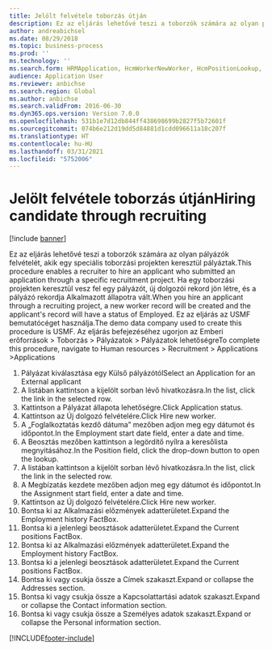 ```yaml
---
title: Jelölt felvétele toborzás útján
description: Ez az eljárás lehetővé teszi a toborzók számára az olyan pályázók felvételét, akik egy speciális toborzási projekten keresztül pályáztak.
author: andreabichsel
ms.date: 08/29/2018
ms.topic: business-process
ms.prod: ''
ms.technology: ''
ms.search.form: HRMApplication, HcmWorkerNewWorker, HcmPositionLookup, HcmWorker, HcmPosition, HcmPositionDateManager,  DefaultDashboard
audience: Application User
ms.reviewer: anbichse
ms.search.region: Global
ms.author: anbichse
ms.search.validFrom: 2016-06-30
ms.dyn365.ops.version: Version 7.0.0
ms.openlocfilehash: 531b1e7d12db844ff438698699b2827f5b72601f
ms.sourcegitcommit: 074b6e212d19dd5d84881d1cdd096611a18c207f
ms.translationtype: HT
ms.contentlocale: hu-HU
ms.lasthandoff: 03/31/2021
ms.locfileid: "5752006"
---
```

# <a name="hiring-candidate-through-recruiting"></a><span data-ttu-id="1b225-103">Jelölt felvétele toborzás útján</span><span class="sxs-lookup"><span data-stu-id="1b225-103">Hiring candidate through recruiting</span></span>

[!include [banner](../../includes/banner.md)]

<span data-ttu-id="1b225-104">Ez az eljárás lehetővé teszi a toborzók számára az olyan pályázók felvételét, akik egy speciális toborzási projekten keresztül pályáztak.</span><span class="sxs-lookup"><span data-stu-id="1b225-104">This procedure enables a recruiter to hire an applicant who submitted an application through a specific recruitment project.</span></span> <span data-ttu-id="1b225-105">Ha egy toborzási projekten keresztül vesz fel egy pályázót, új dolgozói rekord jön létre, és a pályázó rekordja Alkalmazott állapotra vált.</span><span class="sxs-lookup"><span data-stu-id="1b225-105">When you hire an applicant through a recruiting project, a new worker record will be created and the applicant's record will have a status of Employed.</span></span> <span data-ttu-id="1b225-106">Ez az eljárás az USMF bemutatócéget használja.</span><span class="sxs-lookup"><span data-stu-id="1b225-106">The demo data company used to create this procedure is USMF.</span></span> <span data-ttu-id="1b225-107">Az eljárás befejezéséhez ugorjon az Emberi erőforrások > Toborzás > Pályázatok > Pályázatok lehetőségre</span><span class="sxs-lookup"><span data-stu-id="1b225-107">To complete this procedure, navigate to Human resources > Recruitment > Applications >Applications</span></span> 

1. <span data-ttu-id="1b225-108">Pályázat kiválasztása egy Külső pályázótól</span><span class="sxs-lookup"><span data-stu-id="1b225-108">Select an Application for an External applicant</span></span>
2. <span data-ttu-id="1b225-109">A listában kattintson a kijelölt sorban lévő hivatkozásra.</span><span class="sxs-lookup"><span data-stu-id="1b225-109">In the list, click the link in the selected row.</span></span>
3. <span data-ttu-id="1b225-110">Kattintson a Pályázat állapota lehetőségre.</span><span class="sxs-lookup"><span data-stu-id="1b225-110">Click Application status.</span></span>
4. <span data-ttu-id="1b225-111">Kattintson az Új dolgozó felvételére.</span><span class="sxs-lookup"><span data-stu-id="1b225-111">Click Hire new worker.</span></span>
5. <span data-ttu-id="1b225-112">A „Foglalkoztatás kezdő dátuma” mezőben adjon meg egy dátumot és időpontot.</span><span class="sxs-lookup"><span data-stu-id="1b225-112">In the Employment start date field, enter a date and time.</span></span>
6. <span data-ttu-id="1b225-113">A Beosztás mezőben kattintson a legördítő nyílra a keresőlista megnyitásához.</span><span class="sxs-lookup"><span data-stu-id="1b225-113">In the Position field, click the drop-down button to open the lookup.</span></span>
7. <span data-ttu-id="1b225-114">A listában kattintson a kijelölt sorban lévő hivatkozásra.</span><span class="sxs-lookup"><span data-stu-id="1b225-114">In the list, click the link in the selected row.</span></span>
8. <span data-ttu-id="1b225-115">A Megbízatás kezdete mezőben adjon meg egy dátumot és időpontot.</span><span class="sxs-lookup"><span data-stu-id="1b225-115">In the Assignment start field, enter a date and time.</span></span>
9. <span data-ttu-id="1b225-116">Kattintson az Új dolgozó felvételére.</span><span class="sxs-lookup"><span data-stu-id="1b225-116">Click Hire new worker.</span></span>
10. <span data-ttu-id="1b225-117">Bontsa ki az Alkalmazási előzmények adatterületet.</span><span class="sxs-lookup"><span data-stu-id="1b225-117">Expand the Employment history FactBox.</span></span>
11. <span data-ttu-id="1b225-118">Bontsa ki a jelenlegi beosztások adatterületet.</span><span class="sxs-lookup"><span data-stu-id="1b225-118">Expand the Current positions FactBox.</span></span>
12. <span data-ttu-id="1b225-119">Bontsa ki az Alkalmazási előzmények adatterületet.</span><span class="sxs-lookup"><span data-stu-id="1b225-119">Expand the Employment history FactBox.</span></span>
13. <span data-ttu-id="1b225-120">Bontsa ki a jelenlegi beosztások adatterületet.</span><span class="sxs-lookup"><span data-stu-id="1b225-120">Expand the Current positions FactBox.</span></span>
14. <span data-ttu-id="1b225-121">Bontsa ki vagy csukja össze a Címek szakaszt.</span><span class="sxs-lookup"><span data-stu-id="1b225-121">Expand or collapse the Addresses section.</span></span>
15. <span data-ttu-id="1b225-122">Bontsa ki vagy csukja össze a Kapcsolattartási adatok szakaszt.</span><span class="sxs-lookup"><span data-stu-id="1b225-122">Expand or collapse the Contact information section.</span></span>
16. <span data-ttu-id="1b225-123">Bontsa ki vagy csukja össze a Személyes adatok szakaszt.</span><span class="sxs-lookup"><span data-stu-id="1b225-123">Expand or collapse the Personal information section.</span></span>



[!INCLUDE[footer-include](../../../../includes/footer-banner.md)]